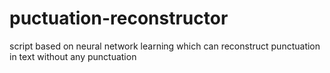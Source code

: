 # puctuation-reconstructor
script based on neural network learning which can reconstruct punctuation in text without any punctuation
